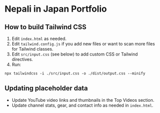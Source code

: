 # Nepali in Japan Portfolio

## How to build Tailwind CSS

1. Edit `index.html` as needed.
2. Edit `tailwind.config.js` if you add new files or want to scan more files for Tailwind classes.
3. Edit `src/input.css` (see below) to add custom CSS or Tailwind directives.
4. Run:

```
npx tailwindcss -i ./src/input.css -o ./dist/output.css --minify
```

## Updating placeholder data
- Update YouTube video links and thumbnails in the Top Videos section.
- Update channel stats, gear, and contact info as needed in `index.html`.